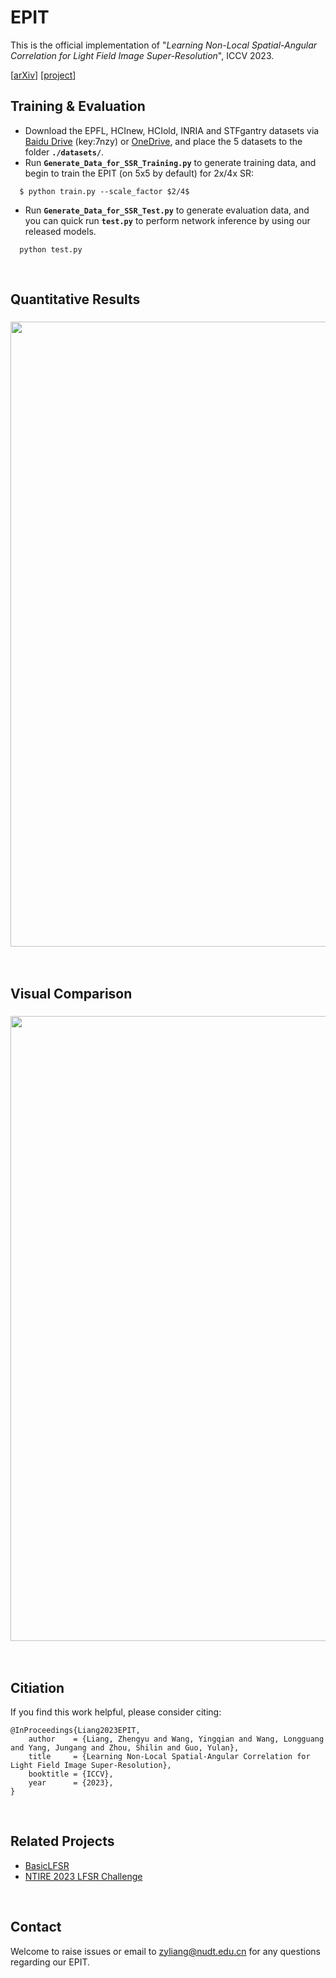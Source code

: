 # EPIT

This is the official implementation of "*Learning Non-Local Spatial-Angular Correlation for Light Field Image Super-Resolution*", ICCV 2023. 

[[arXiv](https://arxiv.org/abs/2302.08058)] [[project](https://zhengyuliang24.github.io/EPIT/)]
<br>


## Training & Evaluation
* Download the EPFL, HCInew, HCIold, INRIA and STFgantry datasets via [Baidu Drive](https://pan.baidu.com/s/1mYQR6OBXoEKrOk0TjV85Yw) (key:7nzy) or [OneDrive](https://stuxidianeducn-my.sharepoint.com/:f:/g/personal/zyliang_stu_xidian_edu_cn/EpkUehGwOlFIuSSdadq9S4MBEeFkNGPD_DlzkBBmZaV_mA?e=FiUeiv), and place the 5 datasets to the folder **`./datasets/`**.
* Run **`Generate_Data_for_SSR_Training.py`** to generate training data, and begin to train the EPIT (on 5x5 by default) for 2x/4x SR:
```
  $ python train.py --scale_factor $2/4$
```
* Run **`Generate_Data_for_SSR_Test.py`** to generate evaluation data, and you can quick run **`test.py`** to perform network inference by using our released models.  
```
  python test.py
```
<br>


## Quantitative Results
### <img src="https://raw.github.com/ZhengyuLiang24/EPIT/main/figs/QuantitativeResults.png" width="1000">
<br>


## Visual Comparison
### <img src="https://raw.github.com/ZhengyuLiang24/EPIT/main/figs/VisualComparison.png" width="1000">
<br>


## Citiation
If you find this work helpful, please consider citing:
```
@InProceedings{Liang2023EPIT,
    author    = {Liang, Zhengyu and Wang, Yingqian and Wang, Longguang and Yang, Jungang and Zhou, Shilin and Guo, Yulan},
    title     = {Learning Non-Local Spatial-Angular Correlation for Light Field Image Super-Resolution},
    booktitle = {ICCV}, 
    year      = {2023},   
}
```
<br>


## Related Projects
* [BasicLFSR](https://github.com/ZhengyuLiang24/BasicLFSR)
* [NTIRE 2023 LFSR Challenge](https://github.com/The-Learning-And-Vision-Atelier-LAVA/LF-Image-SR/tree/NTIRE2023)
<br>


## Contact
Welcome to raise issues or email to [zyliang@nudt.edu.cn](zyliang@nudt.edu.cn) for any questions regarding our EPIT.


